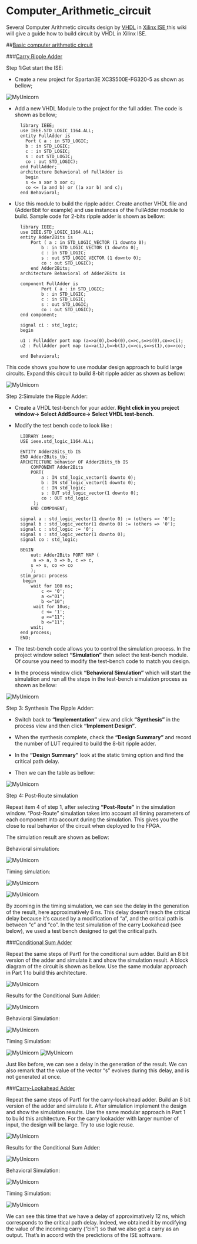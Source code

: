 # Computer_Arithmetic_circuit

Several Computer Arithmetic circuits design by [VHDL](https://en.wikipedia.org/wiki/VHDL) in [Xilinx ISE](https://en.wikipedia.org/wiki/Xilinx_ISE),this wiki will give a guide how to build circuit by VHDL in Xilinx ISE.

##[Basic computer arithmetic circuit](https://github.com/Delan90/Computer_Arithmetic_circuit/tree/master/Basic_computer_arithmetic_circuit)

###[Carry Ripple Adder](https://github.com/Delan90/Computer_Arithmetic_circuit/tree/master/Basic_computer_arithmetic_circuit/cra)

Step 1:Get start the ISE:

- Create a new project for Spartan3E XC3S500E-FG320-5 as shown as bellow;

![MyUnicorn](https://github.com/Delan90/Computer_Arithmetic_circuit/blob/master/pic/pic1.png)

- Add a new VHDL Module to the project for the full adder. The code is shown as bellow;

        library IEEE;
        use IEEE.STD_LOGIC_1164.ALL;
        entity FullAdder is
          Port ( a : in STD_LOGIC;
          b : in STD_LOGIC;
          c : in STD_LOGIC;
          s : out STD_LOGIC;
          co : out STD_LOGIC);
        end FullAdder;
        architecture Behavioral of FullAdder is
          begin
          s <= a xor b xor c;
          co <= (a and b) or ((a xor b) and c);
        end Behavioral;

- Use this module to build the ripple adder. Create another VHDL file and (Adder8bit for example) and use instances of the FullAdder module to build. Sample code for 2-bits ripple adder is shown as bellow:

        library IEEE;
        use IEEE.STD_LOGIC_1164.ALL;
        entity Adder2Bits is
            Port ( a : in STD_LOGIC_VECTOR (1 downto 0);
                b : in STD_LOGIC_VECTOR (1 downto 0);
                c : in STD_LOGIC;
                s : out STD_LOGIC_VECTOR (1 downto 0);
                co : out STD_LOGIC);
            end Adder2Bits;
        architecture Behavioral of Adder2Bits is
        
        component FullAdder is
                Port ( a : in STD_LOGIC;
                b : in STD_LOGIC;
                c : in STD_LOGIC;
                s : out STD_LOGIC;
                co : out STD_LOGIC);
        end component;

        signal ci : std_logic;
        begin
        
        u1 : FullAdder port map (a=>a(0),b=>b(0),c=>c,s=>s(0),co=>ci);
        u2 : FullAdder port map (a=>a(1),b=>b(1),c=>ci,s=>s(1),co=>co);
        
        end Behavioral;

This code shows you how to use modular design approach to build large circuits. Expand this circuit to build 8-bit ripple adder as shown as bellow:

![MyUnicorn](https://github.com/Delan90/Computer_Arithmetic_circuit/blob/master/pic/pic2.png)

Step 2:Simulate the Ripple Adder:

- Create a VHDL test-bench for your adder. **Right click in you project window-> Select AddSource-> Select VHDL test-bench.**
- Modify the test bench code to look like :

        LIBRARY ieee;
        USE ieee.std_logic_1164.ALL;

        ENTITY Adder2Bits_tb IS
        END Adder2Bits_tb;
        ARCHITECTURE behavior OF Adder2Bits_tb IS
            COMPONENT Adder2Bits
            PORT(
                a : IN std_logic_vector(1 downto 0);
                b : IN std_logic_vector(1 downto 0);
                c : IN std_logic;
                s : OUT std_logic_vector(1 downto 0);
                co : OUT std_logic
             );
            END COMPONENT;

        signal a : std_logic_vector(1 downto 0) := (others => '0');
        signal b : std_logic_vector(1 downto 0) := (others => '0');
        signal c : std_logic := '0';
        signal s : std_logic_vector(1 downto 0);
        signal co : std_logic;
        
        BEGIN
            uut: Adder2Bits PORT MAP (
             a => a, b => b, c => c,
            s => s, co => co
            );
        stim_proc: process
         begin
            wait for 100 ns;
                c <= '0';
                a <="01";
                b <="10";
             wait for 10us;
                c <= '1';
                a <="11";
                b <="11";
            wait;
        end process;
        END;

- The test-bench code allows you to control the simulation process. In the project window select **“Simulation”** then select the test-bench module. Of course you need to modify the test-bench code to match you design.

-  In the process window click **“Behavioral Simulation”** which will start the simulation and run all the steps in the test-bench simulation process as shown as bellow:

![MyUnicorn](https://github.com/Delan90/Computer_Arithmetic_circuit/blob/master/pic/pic3.png)

Step 3: Synthesis The Ripple Adder:

- Switch back to **“Implementation”** view and click **“Synthesis”** in the process view and then click **“Implement Design”**.

- When the synthesis complete, check the **“Design Summary”** and record the number of LUT required to build the 8-bit ripple adder.

- In the **“Design Summary”** look at the static timing option and find the critical path delay.

- Then we can the table as bellow:

![MyUnicorn](https://github.com/Delan90/Computer_Arithmetic_circuit/blob/master/pic/pic4.png)

Step 4: Post-Route simulation

Repeat item 4 of step 1, after selecting **“Post-Route”** in the simulation window. “Post-Route” simulation takes into account all timing parameters of each component into account during the simulation. This gives you the close to real behavior of the circuit when deployed to the FPGA. 

The simulation result are shown as bellow:

Behavioral simulation:

![MyUnicorn](https://github.com/Delan90/Computer_Arithmetic_circuit/blob/master/pic/pic5.png)

Timing simulation:

![MyUnicorn](https://github.com/Delan90/Computer_Arithmetic_circuit/blob/master/pic/pic6.png)

![MyUnicorn](https://github.com/Delan90/Computer_Arithmetic_circuit/blob/master/pic/pic7.png)

By zooming in the timing simulation, we can see the delay in the generation of the result, here approximatively 6 ns. This delay doesn’t reach the critical delay because it’s caused by a modification of “a”, and the critical path is between “c” and “co”. In the test simulation of the carry Lookahead (see below), we used a test bench designed to get the critical path.


###[Conditional Sum Adder](https://github.com/Delan90/Computer_Arithmetic_circuit/tree/master/Basic_computer_arithmetic_circuit/csa)

Repeat the same steps of Part1 for the conditional sum adder. Build an 8 bit version of the adder and simulate it and show the simulation result.  A block diagram of the circuit is shown as bellow. Use the same modular approach in Part 1 to build this architecture.

![MyUnicorn](https://github.com/Delan90/Computer_Arithmetic_circuit/blob/master/pic/pic8.png)

Results for the Conditional Sum Adder:

![MyUnicorn](https://github.com/Delan90/Computer_Arithmetic_circuit/blob/master/pic/simulation2%263/csa1.png)

Behavioral Simulation:

![MyUnicorn](https://github.com/Delan90/Computer_Arithmetic_circuit/blob/master/pic/simulation2%263/csa2.png)

Timing Simulation:

![MyUnicorn](https://github.com/Delan90/Computer_Arithmetic_circuit/blob/master/pic/simulation2%263/csa3.png)
![MyUnicorn](https://github.com/Delan90/Computer_Arithmetic_circuit/blob/master/pic/simulation2%263/csa4.png)

Just like before, we can see a delay in the generation of the result. We can also remark that the value of the vector “s” evolves during this delay, and is not generated at once.

###[Carry-Lookahead Adder](https://github.com/Delan90/Computer_Arithmetic_circuit/tree/master/Basic_computer_arithmetic_circuit/cla)

Repeat the same steps of Part1 for the carry-lookahead adder. Build an 8 bit version of the adder and simulate it. After simulation implement the design and show the simulation results. Use the same modular approach in Part 1 to build this architecture. For the carry lookadder with larger number of input, the design will be large. Try to use logic reuse. 

![MyUnicorn](https://github.com/Delan90/Computer_Arithmetic_circuit/blob/master/pic/pic9.png)

Results for the Conditional Sum Adder:

![MyUnicorn](https://github.com/Delan90/Computer_Arithmetic_circuit/blob/master/pic/simulation2%263/cla1.png)

Behavioral Simulation:

![MyUnicorn](https://github.com/Delan90/Computer_Arithmetic_circuit/blob/master/pic/simulation2%263/cla2.png)

Timing Simulation:

![MyUnicorn](https://github.com/Delan90/Computer_Arithmetic_circuit/blob/master/pic/simulation2%263/cla3.png)

We can see this time that we have a delay of approximatively 12 ns, which corresponds to the critical path delay. Indeed, we obtained it by modifying the value of the incoming carry (“cin”) so that we also get a carry as an output. That’s in accord with the predictions of the ISE software.


